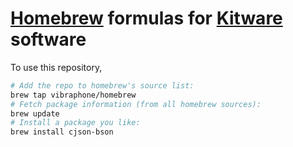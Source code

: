 # [Homebrew][] formulas for [Kitware][] software

To use this repository,

```sh
# Add the repo to homebrew's source list:
brew tap vibraphone/homebrew
# Fetch package information (from all homebrew sources):
brew update
# Install a package you like:
brew install cjson-bson
```

[Homebrew]: http://brew.sh/
[Kitware]: http://kitware.com/
